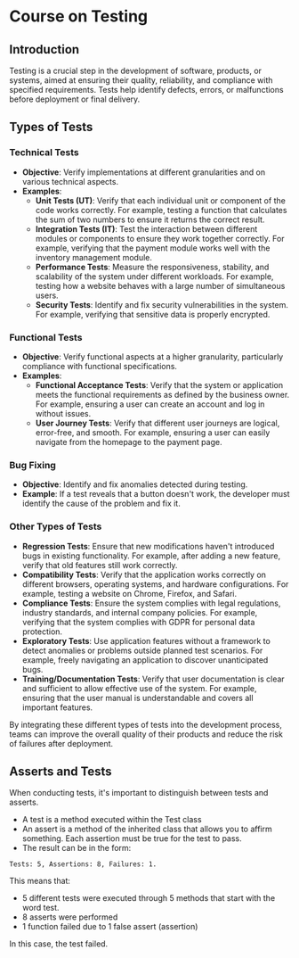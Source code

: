 # Course on Testing

## Introduction
Testing is a crucial step in the development of software, products, or systems, aimed at ensuring their quality, reliability, and compliance with specified requirements. Tests help identify defects, errors, or malfunctions before deployment or final delivery.

## Types of Tests

### Technical Tests
- **Objective**: Verify implementations at different granularities and on various technical aspects.
- **Examples**:
  - **Unit Tests (UT)**: Verify that each individual unit or component of the code works correctly. For example, testing a function that calculates the sum of two numbers to ensure it returns the correct result.
  - **Integration Tests (IT)**: Test the interaction between different modules or components to ensure they work together correctly. For example, verifying that the payment module works well with the inventory management module.
  - **Performance Tests**: Measure the responsiveness, stability, and scalability of the system under different workloads. For example, testing how a website behaves with a large number of simultaneous users.
  - **Security Tests**: Identify and fix security vulnerabilities in the system. For example, verifying that sensitive data is properly encrypted.

### Functional Tests
- **Objective**: Verify functional aspects at a higher granularity, particularly compliance with functional specifications.
- **Examples**:
  - **Functional Acceptance Tests**: Verify that the system or application meets the functional requirements as defined by the business owner. For example, ensuring a user can create an account and log in without issues.
  - **User Journey Tests**: Verify that different user journeys are logical, error-free, and smooth. For example, ensuring a user can easily navigate from the homepage to the payment page.

### Bug Fixing
- **Objective**: Identify and fix anomalies detected during testing.
- **Example**: If a test reveals that a button doesn't work, the developer must identify the cause of the problem and fix it.

### Other Types of Tests
- **Regression Tests**: Ensure that new modifications haven't introduced bugs in existing functionality. For example, after adding a new feature, verify that old features still work correctly.
- **Compatibility Tests**: Verify that the application works correctly on different browsers, operating systems, and hardware configurations. For example, testing a website on Chrome, Firefox, and Safari.
- **Compliance Tests**: Ensure the system complies with legal regulations, industry standards, and internal company policies. For example, verifying that the system complies with GDPR for personal data protection.
- **Exploratory Tests**: Use application features without a framework to detect anomalies or problems outside planned test scenarios. For example, freely navigating an application to discover unanticipated bugs.
- **Training/Documentation Tests**: Verify that user documentation is clear and sufficient to allow effective use of the system. For example, ensuring that the user manual is understandable and covers all important features.

By integrating these different types of tests into the development process, teams can improve the overall quality of their products and reduce the risk of failures after deployment.

## Asserts and Tests
When conducting tests, it's important to distinguish between tests and asserts.

- A test is a method executed within the Test class
- An assert is a method of the inherited class that allows you to affirm something. Each assertion must be true for the test to pass.
- The result can be in the form:

```
Tests: 5, Assertions: 8, Failures: 1.
```

This means that:

- 5 different tests were executed through 5 methods that start with the word test.
- 8 asserts were performed
- 1 function failed due to 1 false assert (assertion)

In this case, the test failed. 